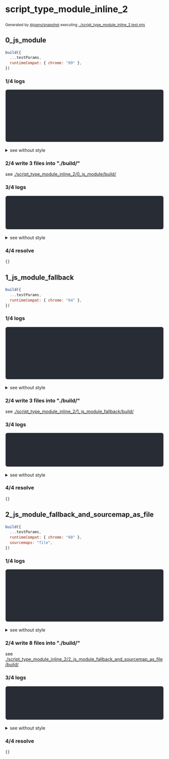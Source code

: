 # script_type_module_inline_2

<sub>
  Generated by <a href="https://github.com/jsenv/core/tree/main/packages/independent/snapshot">@jsenv/snapshot</a> executing <a href="../script_type_module_inline_2.test.mjs">../script_type_module_inline_2.test.mjs</a>
</sub>

## 0_js_module

```js
build({
  ...testParams,
  runtimeCompat: { chrome: "89" },
})
```

### 1/4 logs

![img](script_type_module_inline_2/0_js_module/log_group.svg)

<details>
  <summary>see without style</summary>

```console

build "./main.html"
⠋ generate source graph
✔ generate source graph (done in <X> second)
⠋ generate build graph
✔ generate build graph (done in <X> second)
⠋ resync resource hints
✔ resync resource hints (done in <X> second)
⠋ write files in build directory

```

</details>


### 2/4 write 3 files into "./build/"

see [./script_type_module_inline_2/0_js_module/build/](./script_type_module_inline_2/0_js_module/build/)

### 3/4 logs

![img](script_type_module_inline_2/0_js_module/log_group_1.svg)

<details>
  <summary>see without style</summary>

```console
✔ write files in build directory (done in <X> second)
--- build files ---  
- html : 1 (969 B / 86 %)
- js   : 2 (154 B / 14 %)
- total: 3 (1.1 kB / 100 %)
--------------------
```

</details>


### 4/4 resolve

```js
{}
```

## 1_js_module_fallback

```js
build({
  ...testParams,
  runtimeCompat: { chrome: "64" },
})
```

### 1/4 logs

![img](script_type_module_inline_2/1_js_module_fallback/log_group.svg)

<details>
  <summary>see without style</summary>

```console

build "./main.html"
⠋ generate source graph
✔ generate source graph (done in <X> second)
⠋ generate build graph
✔ generate build graph (done in <X> second)
⠋ resync resource hints
✔ resync resource hints (done in <X> second)
⠋ write files in build directory

```

</details>


### 2/4 write 3 files into "./build/"

see [./script_type_module_inline_2/1_js_module_fallback/build/](./script_type_module_inline_2/1_js_module_fallback/build/)

### 3/4 logs

![img](script_type_module_inline_2/1_js_module_fallback/log_group_1.svg)

<details>
  <summary>see without style</summary>

```console
✔ write files in build directory (done in <X> second)
--- build files ---  
- html : 1 (18.2 kB / 97 %)
- js   : 2 (550 B / 3 %)
- total: 3 (18.7 kB / 100 %)
--------------------
```

</details>


### 4/4 resolve

```js
{}
```

## 2_js_module_fallback_and_sourcemap_as_file

```js
build({
  ...testParams,
  runtimeCompat: { chrome: "60" },
  sourcemaps: "file",
})
```

### 1/4 logs

![img](script_type_module_inline_2/2_js_module_fallback_and_sourcemap_as_file/log_group.svg)

<details>
  <summary>see without style</summary>

```console

build "./main.html"
⠋ generate source graph
✔ generate source graph (done in <X> second)
⠋ generate build graph
✔ generate build graph (done in <X> second)
⠋ resync resource hints
✔ resync resource hints (done in <X> second)
⠋ write files in build directory

```

</details>


### 2/4 write 8 files into "./build/"

see [./script_type_module_inline_2/2_js_module_fallback_and_sourcemap_as_file/build/](./script_type_module_inline_2/2_js_module_fallback_and_sourcemap_as_file/build/)

### 3/4 logs

![img](script_type_module_inline_2/2_js_module_fallback_and_sourcemap_as_file/log_group_1.svg)

<details>
  <summary>see without style</summary>

```console
✔ write files in build directory (done in <X> second)
--- build files ---  
- html : 1 (18.6 kB / 97 %)
- js   : 2 (636 B / 3 %)
- total: 3 (19.2 kB / 100 %)
--------------------
```

</details>


### 4/4 resolve

```js
{}
```